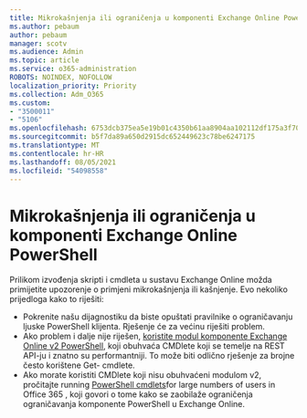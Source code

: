 ```yaml
---
title: Mikrokašnjenja ili ograničenja u komponenti Exchange Online PowerShell
ms.author: pebaum
author: pebaum
manager: scotv
ms.audience: Admin
ms.topic: article
ms.service: o365-administration
ROBOTS: NOINDEX, NOFOLLOW
localization_priority: Priority
ms.collection: Adm_O365
ms.custom:
- "3500011"
- "5106"
ms.openlocfilehash: 6753dcb375ea5e19b01c4350b61aa8904aa102112df175a3f70281d18a634dbf
ms.sourcegitcommit: b5f7da89a650d2915dc652449623c78be6247175
ms.translationtype: MT
ms.contentlocale: hr-HR
ms.lasthandoff: 08/05/2021
ms.locfileid: "54098558"
---
```

# <a name="micro-delays-or-throttling-in-exchange-online-powershell"></a>Mikrokašnjenja ili ograničenja u komponenti Exchange Online PowerShell

Prilikom izvođenja skripti i cmdleta u sustavu Exchange Online možda primijetite upozorenje o primjeni mikrokašnjenja ili kašnjenje. Evo nekoliko prijedloga kako to riješiti:

- Pokrenite našu dijagnostiku da biste opuštati pravilnike o ograničavanju ljuske PowerShell klijenta. Rješenje će za većinu riješiti problem.
- Ako problem i dalje nije riješen, [koristite modul komponente Exchange Online v2 PowerShell](/powershell/exchange/exchange-online/exchange-online-powershell-v2/exchange-online-powershell-v2?view=exchange-ps&preserve-view=true), koji obuhvaća CMDlete koji se temelje na REST API-ju i znatno su performantniji. To može biti odlično rješenje za brojne često korištene Get- cmdlete.
- Ako morate koristiti CMDlete koji nisu obuhvaćeni modulom v2, pročitajte running [PowerShell cmdlets](https://techcommunity.microsoft.com/t5/exchange-team-blog/updated-running-powershell-cmdlets-for-large-numbers-of-users-in/ba-p/1000628#)for large numbers of users in Office 365 , koji govori o tome kako se zaobilaže ograničenja ograničavanja komponente PowerShell u Exchange Online.
